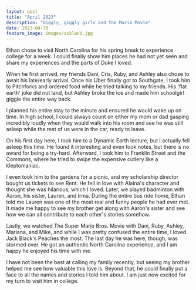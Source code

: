 ```yaml
---
layout: post
title: "April 2023"
description: "Giggly, giggly girls and the Mario Movie"
date: 2023-04-30
feature_image: images/ackland.jpg
---
```


Ethan chose to visit North Carolina for his spring break to experience college for a week. I could finally show him places he had not yet seen and share my experiences and the parts of Duke I loved. 

<!--more-->

When he first arrived, my friends Dani, Cris, Ruby, and Ashley also chose to await his late/early arrival. Once his Uber finally got to Southgate, I took him to Pitchforks and ordered food while he tried talking to my friends. His 'flat earth' joke did not land, but Ashley broke the ice and made him schoolgirl giggle the entire way back. 

I planned his entire stay to the minute and ensured he would wake up on time. In high school, I could always count on either my mom or dad gasping incredibly loudly when they would walk into his room and see he was still asleep while the rest of us were in the car, ready to leave. 

On his first day here, I took him to a Dynamic Earth lecture, but I actually fell asleep this time. He found it interesting and even took notes, but there is no award for being a try-hard. Afterward, I took him to Franklin Street and the Commons, where he tried to swipe the expensive cutlery like a kleptomaniac. 

I even took him to the gardens for a picnic, and my scholarship director bought us tickets to see Rent. He fell in love with Alaina's character and thought she was hilarious, which I loved. Later, we played badminton with Aaron, his sister, Lauren, and Irma. During the entire bus ride home, Ethan told me Lauren was one of the most real and funny people he had ever met. It made me happy to see my brother get along with Aaron's sister and see how we can all contribute to each other's stories somehow.  

Lastly, we watched The Super Mario Bros. Movie with Dani, Ruby, Ashley, Mariana, and Mike, and while I was pretty confused the entire time, I loved Jack Black's Peaches the most. The last day he was here, though, was stormed over. He got an authentic North Carolina experience, and I am happy he enjoyed his time with me.

I have not been the best at calling my family recently, but seeing my brother helped me see how valuable this love is. Beyond that, he could finally put a face to all the names and stories I told him about. I am just now excited for my turn to visit him in college. 